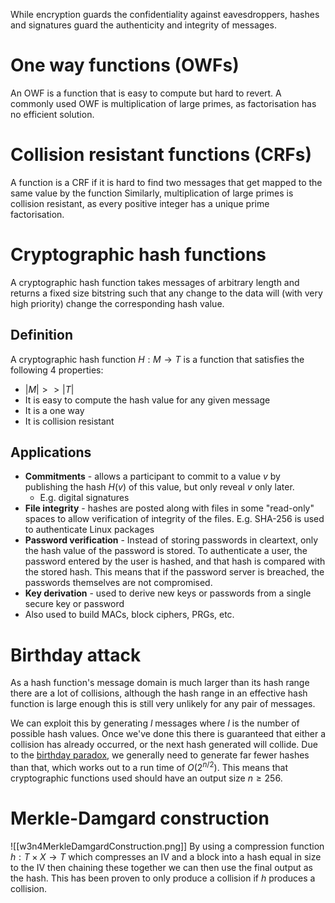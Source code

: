 While encryption guards the confidentiality against eavesdroppers, hashes and signatures guard the authenticity and integrity of messages.

# One way functions (OWFs)
An OWF is a function that is easy to compute but hard to revert.
A commonly used OWF is multiplication of large primes, as factorisation has no efficient solution.

# Collision resistant functions (CRFs)
A function is a CRF if it is hard to find two messages that get mapped to the same value by the function
Similarly, multiplication of large primes is collision resistant, as every positive integer has a unique prime factorisation.

# Cryptographic hash functions
A cryptographic hash function takes messages of arbitrary length and returns a fixed size bitstring such that any change to the data will (with very high priority) change the corresponding hash value.

## Definition
A cryptographic hash function $H:M\rightarrow T$ is a function that satisfies the following 4 properties:
- $|M|>>|T|$
- It is easy to compute the hash value for any given message
- It is a one way
- It is collision resistant

## Applications
- **Commitments** - allows a participant to commit to a value $v$ by publishing the hash $H(v)$ of this value, but only reveal $v$ only later.
	- E.g. digital signatures
- **File integrity** - hashes are posted along with files in some "read-only" spaces to allow verification of integrity of the files. E.g. SHA-256 is used to authenticate Linux packages
- **Password verification** - Instead of storing passwords in cleartext, only the hash value of the password is stored. To authenticate a user, the password entered by the user is hashed, and that hash is compared with the stored hash. This means that if the password server is breached, the passwords themselves are not compromised.
- **Key derivation** - used to derive new keys or passwords from a single secure key or password
- Also used to build MACs, block ciphers, PRGs, etc.

# Birthday attack
As a hash function's message domain is much larger than its hash range there are a lot of collisions, although the hash range in an effective hash function is large enough this is still very unlikely for any pair of messages.

We can exploit this by generating $l$ messages where $l$ is the number of possible hash values. Once we've done this there is guaranteed that either a collision has already occurred, or the next hash generated will collide. Due to the [birthday paradox](https://en.wikipedia.org/wiki/Birthday_problem), we generally need to generate far fewer hashes than that, which works out to a run time of $O(2^{n/2})$. This means that cryptographic functions used should have an output size $n\geq256$.

# Merkle-Damgard construction
![[w3n4MerkleDamgardConstruction.png]]
By using a compression function $h:T\times X\rightarrow T$ which compresses an IV and a block into a hash equal in size to the IV then chaining these together we can then use the final output as the hash. This has been proven to only produce a collision if $h$ produces a collision.